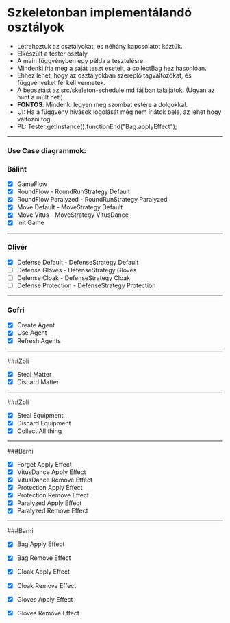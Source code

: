 # Szkeletonban implementálandó osztályok

* Létrehoztuk az osztályokat, és néhány kapcsolatot köztük.
* Elkészült a tester osztály.
* A main függvényben egy példa a tesztelésre.
* Mindenki írja meg a saját teszt eseteit, a collectBag hez hasonlóan. 
* Ehhez lehet, hogy az osztályokban szereplő tagváltozókat, és függvényeket fel kell vennetek.
* A beosztást az src/skeleton-schedule.md fájlban találjátok. (Ugyan az mint a múlt heti)
* **FONTOS**: Mindenki legyen meg szombat estére a dolgokkal.
* UI: Ha a függvény hívások logolását még nem írjátok bele, az lehet hogy változni fog.
* PL: Tester.getInstance().functionEnd("Bag.applyEffect");
---

### Use Case diagrammok:

### Bálint
- [X] GameFlow
- [X] RoundFlow - RoundRunStrategy Default
- [X] RoundFlow Paralyzed - RoundRunStrategy Paralyzed
- [X] Move Default - MoveStrategy Default
- [X] Move Vitus - MoveStrategy VitusDance
- [X] Init Game
---
### Olivér
- [X] Defense Default - DefenseStrategy Default
- [ ] Defense Gloves - DefenseStrategy Gloves
- [ ] Defense Cloak - DefenseStrategy Cloak
- [ ] Defense Protection - DefenseStrategy Protection
---
### Gofri
- [X] Create Agent
- [x] Use Agent
- [X] Refresh Agents
---
###Zoli
- [x] Steal Matter
- [x] Discard Matter
---
###Zoli
- [x] Steal Equipment
- [x] Discard Equipment
- [x] Collect All thing
---
###Barni
- [X] Forget Apply Effect
- [X] VitusDance Apply Effect
- [X] VitusDance Remove Effect
- [X] Protection Apply Effect
- [X] Protection Remove Effect
- [X] Paralyzed Apply Effect
- [X] Paralyzed Remove Effect
---
###Barni
- [X] Bag Apply Effect
- [X] Bag Remove Effect
- [X] Cloak Apply Effect
- [X] Cloak Remove Effect
- [X] Gloves Apply Effect
- [X] Gloves Remove Effect


